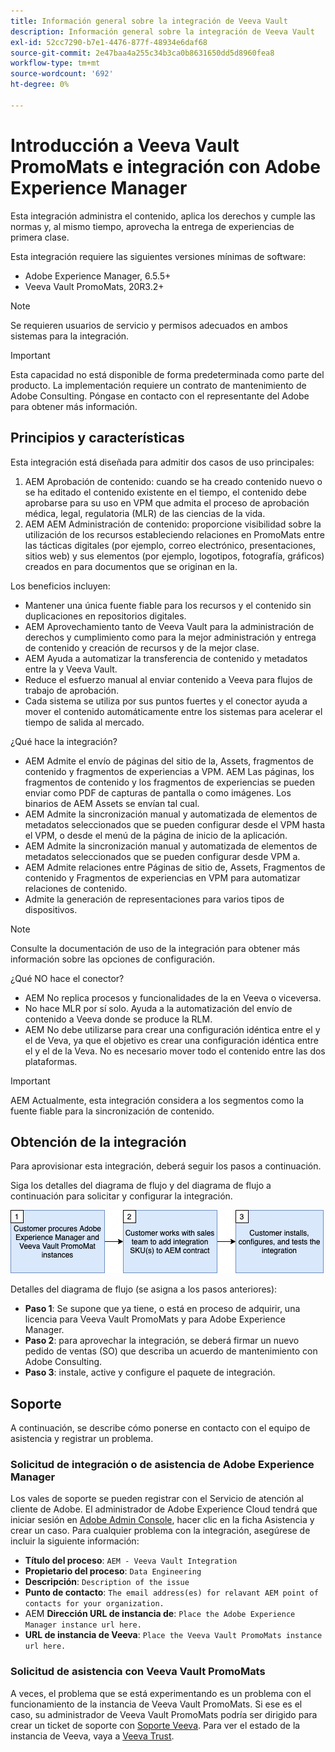 ```yaml
---
title: Información general sobre la integración de Veeva Vault
description: Información general sobre la integración de Veeva Vault
exl-id: 52cc7290-b7e1-4476-877f-48934e6daf68
source-git-commit: 2e47baa4a255c34b3ca0b8631650dd5d8960fea8
workflow-type: tm+mt
source-wordcount: '692'
ht-degree: 0%

---
```


# Introducción a Veeva Vault PromoMats e integración con Adobe Experience Manager

Esta integración administra el contenido, aplica los derechos y cumple las normas y, al mismo tiempo, aprovecha la entrega de experiencias de primera clase.

Esta integración requiere las siguientes versiones mínimas de software:

* Adobe Experience Manager, 6.5.5+
* Veeva Vault PromoMats, 20R3.2+

>[!NOTE]
>
>Se requieren usuarios de servicio y permisos adecuados en ambos sistemas para la integración.
>

>[!IMPORTANT]
>
>Esta capacidad no está disponible de forma predeterminada como parte del producto. La implementación requiere un contrato de mantenimiento de Adobe Consulting. Póngase en contacto con el representante del Adobe para obtener más información.
>

## Principios y características

Esta integración está diseñada para admitir dos casos de uso principales:

1. AEM Aprobación de contenido: cuando se ha creado contenido nuevo o se ha editado el contenido existente en el tiempo, el contenido debe aprobarse para su uso en VPM que admita el proceso de aprobación médica, legal, regulatoria (MLR) de las ciencias de la vida.
1. AEM AEM Administración de contenido: proporcione visibilidad sobre la utilización de los recursos estableciendo relaciones en PromoMats entre las tácticas digitales (por ejemplo, correo electrónico, presentaciones, sitios web) y sus elementos (por ejemplo, logotipos, fotografía, gráficos) creados en para documentos que se originan en la.

Los beneficios incluyen:

* Mantener una única fuente fiable para los recursos y el contenido sin duplicaciones en repositorios digitales.
* AEM Aprovechamiento tanto de Veeva Vault para la administración de derechos y cumplimiento como para la mejor administración y entrega de contenido y creación de recursos y de la mejor clase.
* AEM Ayuda a automatizar la transferencia de contenido y metadatos entre la y Veeva Vault.
* Reduce el esfuerzo manual al enviar contenido a Veeva para flujos de trabajo de aprobación.
* Cada sistema se utiliza por sus puntos fuertes y el conector ayuda a mover el contenido automáticamente entre los sistemas para acelerar el tiempo de salida al mercado.

¿Qué hace la integración?

* AEM Admite el envío de páginas del sitio de la, Assets, fragmentos de contenido y fragmentos de experiencias a VPM. AEM Las páginas, los fragmentos de contenido y los fragmentos de experiencias se pueden enviar como PDF de capturas de pantalla o como imágenes. Los binarios de AEM Assets se envían tal cual.
* AEM Admite la sincronización manual y automatizada de elementos de metadatos seleccionados que se pueden configurar desde el VPM hasta el VPM, o desde el menú de la página de inicio de la aplicación.
* AEM Admite la sincronización manual y automatizada de elementos de metadatos seleccionados que se pueden configurar desde VPM a.
* AEM Admite relaciones entre Páginas de sitio de, Assets, Fragmentos de contenido y Fragmentos de experiencias en VPM para automatizar relaciones de contenido.
* Admite la generación de representaciones para varios tipos de dispositivos.

>[!NOTE]
>
>Consulte la documentación de uso de la integración para obtener más información sobre las opciones de configuración.
>

¿Qué NO hace el conector?

* AEM No replica procesos y funcionalidades de la en Veeva o viceversa.
* No hace MLR por sí solo. Ayuda a la automatización del envío de contenido a Veeva donde se produce la RLM.
* AEM No debe utilizarse para crear una configuración idéntica entre el y el de Veva, ya que el objetivo es crear una configuración idéntica entre el y el de la Veva. No es necesario mover todo el contenido entre las dos plataformas.


>[!IMPORTANT]
>
>AEM Actualmente, esta integración considera a los segmentos como la fuente fiable para la sincronización de contenido.

## Obtención de la integración

Para aprovisionar esta integración, deberá seguir los pasos a continuación.

Siga los detalles del diagrama de flujo y del diagrama de flujo a continuación para solicitar y configurar la integración.

![Solicitar acceso](assets/integration-request.png)

Detalles del diagrama de flujo (se asigna a los pasos anteriores):

* **Paso 1**: Se supone que ya tiene, o está en proceso de adquirir, una licencia para Veeva Vault PromoMats y para Adobe Experience Manager.
* **Paso 2**: para aprovechar la integración, se deberá firmar un nuevo pedido de ventas (SO) que describa un acuerdo de mantenimiento con Adobe Consulting.
* **Paso 3**: instale, active y configure el paquete de integración.

## Soporte

A continuación, se describe cómo ponerse en contacto con el equipo de asistencia y registrar un problema.

### Solicitud de integración o de asistencia de Adobe Experience Manager

Los vales de soporte se pueden registrar con el Servicio de atención al cliente de Adobe. El administrador de Adobe Experience Cloud tendrá que iniciar sesión en [Adobe Admin Console](https://adminconsole.adobe.com/), hacer clic en la ficha Asistencia y crear un caso. Para cualquier problema con la integración, asegúrese de incluir la siguiente información:

* **Título del proceso**: `AEM - Veeva Vault Integration`
* **Propietario del proceso**: `Data Engineering`
* **Descripción**: `Description of the issue`
* **Punto de contacto**: `The email address(es) for relavant AEM point of contacts for your organization.`
* AEM **Dirección URL de instancia de**: `Place the Adobe Experience Manager instance url here.`
* **URL de instancia de Veeva**: `Place the Veeva Vault PromoMats instance url here.`

### Solicitud de asistencia con Veeva Vault PromoMats

A veces, el problema que se está experimentando es un problema con el funcionamiento de la instancia de Veeva Vault PromoMats. Si ese es el caso, su administrador de Veeva Vault PromoMats podría ser dirigido para crear un ticket de soporte con [Soporte Veeva](http://support.veeva.com/). Para ver el estado de la instancia de Veeva, vaya a [Veeva Trust](http://trust.veeva.com/).

